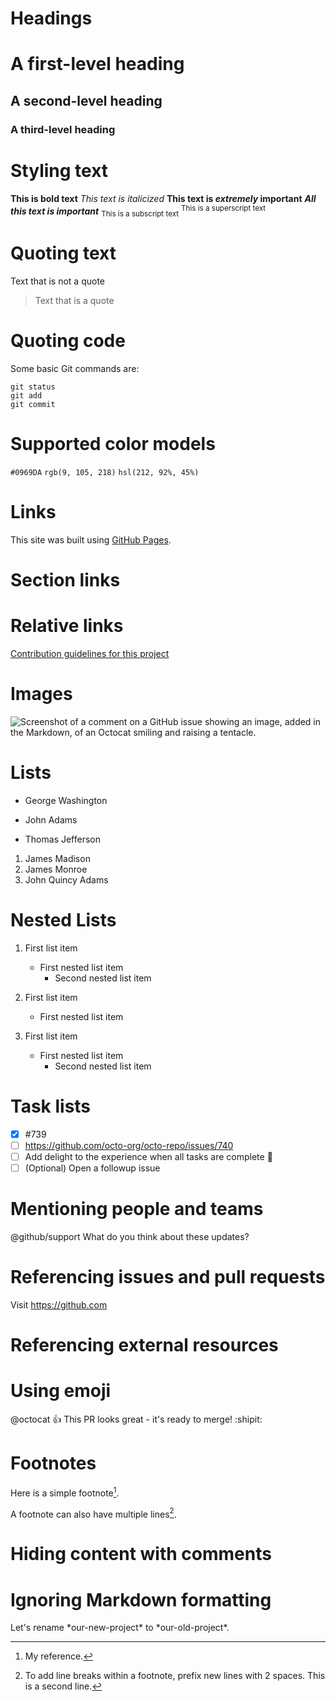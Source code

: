 # Headings
# A first-level heading
## A second-level heading
### A third-level heading

# Styling text
**This is bold text**
*This text is italicized*
**This text is _extremely_ important**
***All this text is important***
<sub>This is a subscript text</sub>
<sup>This is a superscript text</sup>

# Quoting text
Text that is not a quote
> Text that is a quote

# Quoting code
Some basic Git commands are:
```
git status
git add
git commit
```

# Supported color models
`#0969DA`
`rgb(9, 105, 218)`
`hsl(212, 92%, 45%)`

# Links
This site was built using [GitHub Pages](https://pages.github.com/).

# Section links

# Relative links
[Contribution guidelines for this project](ShortQuestions/README.md)

# Images
![Screenshot of a comment on a GitHub issue showing an image, added in the Markdown, of an Octocat smiling and raising a tentacle.](https://myoctocat.com/assets/images/base-octocat.svg)

# Lists
- George Washington
* John Adams
+ Thomas Jefferson

1. James Madison
2. James Monroe
3. John Quincy Adams

# Nested Lists
1. First list item
   - First nested list item
     - Second nested list item

1.   First list item
     - First nested list item

1.   First list item
     - First nested list item
       - Second nested list item

# Task lists
- [x] #739
- [ ] https://github.com/octo-org/octo-repo/issues/740
- [ ] Add delight to the experience when all tasks are complete :tada:
- [ ] \(Optional) Open a followup issue

# Mentioning people and teams
@github/support What do you think about these updates?

# Referencing issues and pull requests
Visit https://github.com

# Referencing external resources

# Using emoji
@octocat :+1: This PR looks great - it's ready to merge! :shipit:

# Footnotes
Here is a simple footnote[^1].

A footnote can also have multiple lines[^2].

[^1]: My reference.
[^2]: To add line breaks within a footnote, prefix new lines with 2 spaces.
  This is a second line.

# Hiding content with comments
<!-- This content will not appear in the rendered Markdown -->

# Ignoring Markdown formatting
Let's rename \*our-new-project\* to \*our-old-project\*.


